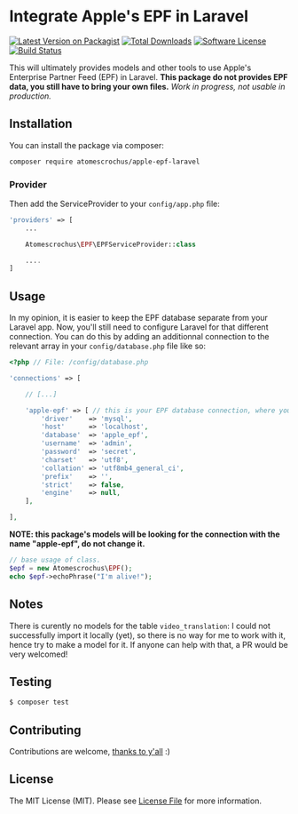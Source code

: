 # Integrate Apple's EPF in Laravel

[![Latest Version on Packagist](https://img.shields.io/packagist/v/atomescrochus/apple-epf-laravel.svg?style=flat-square)](https://packagist.org/packages/atomescrochus/apple-epf-laravel)
[![Total Downloads](https://img.shields.io/packagist/dt/atomescrochus/apple-epf-laravel.svg?style=flat-square)](https://packagist.org/packages/atomescrochus/apple-epf-laravel)
[![Software License](https://img.shields.io/badge/license-MIT-brightgreen.svg?style=flat-square)](LICENSE.md)
[![Build Status](https://img.shields.io/travis/atomescrochus/apple-epf-laravel/master.svg?style=flat-square)](https://travis-ci.org/atomescrochus/apple-epf-laravel)

This will ultimately provides models and other tools to use Apple's Enterprise Partner Feed (EPF) in Laravel. **This package do not provides EPF data, you still have to bring your own files.** *Work in progress, not usable in production.*

## Installation

You can install the package via composer:

```bash
composer require atomescrochus/apple-epf-laravel
```

### Provider

Then add the ServiceProvider to your `config/app.php` file:

```php
'providers' => [
    ...

    Atomescrochus\EPF\EPFServiceProvider::class

    ....
]
```

## Usage

In my opinion, it is easier to keep the EPF database separate from your Laravel app. Now, you'll still need to configure Laravel for that different connection. You can do this by adding an additionnal connection to the relevant array in your `config/database.php` file like so:

```php
<?php // File: /config/database.php

'connections' => [

    // [...]

    'apple-epf' => [ // this is your EPF database connection, where you imported EPF
        'driver'    => 'mysql',
        'host'      => 'localhost',
        'database'  => 'apple_epf',
        'username'  => 'admin',
        'password'  => 'secret',
        'charset'   => 'utf8',
        'collation' => 'utf8mb4_general_ci',
        'prefix'    => '',
        'strict'    => false,
        'engine'    => null,
    ],

],
```

**NOTE: this package's models will be looking for the connection with the name "apple-epf", do not change it.**

```php
// base usage of class.
$epf = new Atomescrochus\EPF();
echo $epf->echoPhrase("I'm alive!");
```

## Notes

There is curently no models for the table `video_translation`: I could not successfully import it locally (yet), so there is no way for me to work with it, hence try to make a model for it. If anyone can help with that, a PR would be very welcomed!

## Testing

```bash
$ composer test
```

## Contributing

Contributions are welcome, [thanks to y'all](https://github.com/atomescrochus/apple-epf-laravel/graphs/contributors) :)

## License

The MIT License (MIT). Please see [License File](LICENSE.md) for more information.
